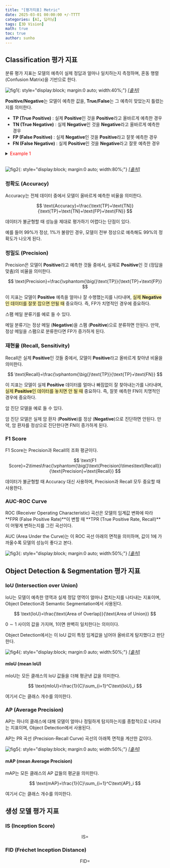 ```yaml
---
title: "[평가지표] Metric"
date: 2025-03-01 00:00:00 +/-TTTT
categories: [AI, 딥러닝]
tags: [3D Vision]
math: true
toc: true
author: sunho
---
```


## Classification 평가 지표

분류 평가 지표는 모델의 예측이 실제 정답과 얼마나 일치하는지 측정하며, 혼동 행렬 (Confusion Matrix)을 기반으로 한다.

![fig1](dl/metric/1-1.png){: style="display:block; margin:0 auto; width:40%;"}
_[[출처]](https://www.blog.trainindata.com/confusion-matrix-precision-and-recall/)_

**Positive/Negative**는 모델이 예측한 값을, **True/False**는 그 예측이 맞았는지 틀렸는지를 의미한다.

- **TP (True Positive)** : 실제 **Positive**인 것을 **Positive**라고 올바르게 예측한 경우
- **TN (True Negative)** : 실제 **Negative**인 것을 **Negative**라고 올바르게 예측한 경우
- **FP (False Positive)** : 실제 **Negative**인 것을 **Positive**라고 잘못 예측한 경우
- **FN (False Negative)** : 실제 **Positive**인 것을 **Negative**라고 잘못 예측한 경우

<details>
<summary><font color='#FF0000'>Example 1</font></summary>
<div markdown="1">



</div>
</details>
<br>

![fig2](dl/metric/1-2.png){: style="display:block; margin:0 auto; width:80%;"}
_[[출처]](https://velog.io/@jjw9599/ConfusionMatrix-ClassificationEvaluation)_

### 정확도 (Accuracy)

Accuracy는 전체 데이터 중에서 모델이 올바르게 예측한 비율을 의미한다.

$$
\text{Accuracy}=\frac{\text{TP}+\text{TN}}{\text{TP}+\text{TN}+\text{FP}+\text{FN}}
$$

데이터가 불균형할 때 성능을 제대로 평가하기 어렵다는 단점이 있다.

예를 들어 99%가 정상, 1%가 불량인 경우, 모델이 전부 정상으로 예측해도 99%의 정확도가 나오게 된다.

### 정밀도 (Precision)

Precision은 모델이 **Positive**라고 예측한 것들 중에서, 실제로 **Positive**인 것 (정답을 맞춤)의 비율을 의미한다.

$$
\text{Precision}=\frac{\vphantom{\big(}\text{TP}}{\text{TP}+\text{FP}}
$$

이 지표는 모델이 **Positive** 예측을 얼마나 잘 수행했는지를 나타내며, <span style="background-color:#fff5b1">실제 **Negative**인 데이터를 잘못 잡으면 안될 때</span> 중요하다. 즉, $\text{FP}$가 치명적인 경우에 중요하다.
    
스팸 메일 분류기를 예로 들 수 있다.

메일 분류기는 정상 메일 (**Negative**)을 스팸 (**Positive**)으로 분류하면 안된다. 만약, 정상 메일을 스팸으로 분류한다면 $\text{FP}$가 증가하게 된다.

### 재현율 (Recall, Sensitivity)

Recall은 실제 **Positive**인 것들 중에서, 모델이 **Positive**라고 올바르게 찾아낸 비율을 의미한다.

$$
\text{Recall}=\frac{\vphantom{\big(}\text{TP}}{\text{TP}+\text{FN}}
$$

이 지표는 모델이 실제 **Positive** 데이터를 얼마나 빠짐없이 잘 찾아내는가를 나타내며, <span style="background-color:#fff5b1">실제 **Positive**인 데이터를 놓치면 안 될 때</span> 중요하다. 즉, 잘못 예측한 $\text{FN}$이 치명적인 경우에 중요하다.

암 진단 모델을 예로 들 수 있다.

암 진단 모델은 실제 암 환자 (**Positive**)를 정상 (**Negative**)으로 진단하면 안된다. 만약, 암 환자를 정상으로 진단한다면 $\text{FN}$이 증가하게 된다.

### F1 Score

F1 Score는 Precision과 Recall의 조화 평균이다.

$$
\text{F1 Score}=2\times\frac{\vphantom{\big(}\text{Precision}\times\text{Recall}}{\text{Precision}+\text{Recall}}
$$

데이터가 불균형할 때 Accuracy 대신 사용하며, Precision과 Recall 모두 중요할 때 사용한다.

### AUC-ROC Curve

ROC (Receiver Operating Characteristic) 곡선은 모델의 임계값 변화에 따라 **FPR (False Positive Rate)**이 변할 때 **TPR (True Positive Rate, Recall)**이 어떻게 변하는지를 그린 곡선이다.

AUC (Area Under the Curve)는 이 ROC 곡선 아래의 면적을 의미하며, 값이 $1$에 가까울수록 모델의 성능이 좋다고 본다.

![fig3](dl/metric/1-3.png){: style="display:block; margin:0 auto; width:50%;"}
_[[출처]](https://www.blog.trainindata.com/auc-roc-analysis/)_

## Object Detection & Segmentation 평가 지표

### IoU (Intersection over Union)

IoU는 모델이 예측한 영역과 실제 정답 영역이 얼마나 겹치는지를 나타내는 지표이며, Object Detection과 Semantic Segmentation에서 사용된다.

$$
\text{IoU}=\frac{\text{Area of Overlap}}{\text{Area of Union}}
$$

$0\sim1$ 사이의 값을 가지며, $1$이면 완벽히 일치한다는 의미이다.

Object Detection에서는 이 IoU 값이 특정 임계값을 넘어야 올바르게 탐지했다고 판단한다.

![fig4](dl/metric/2-1.png){: style="display:block; margin:0 auto; width:50%;"}
_[[출처]](https://glee1228.tistory.com/5)_

#### mIoU (mean IoU)

mIoU는 모든 클래스의 IoU 값들을 더해 평균낸 값을 의미한다.

$$
\text{mIoU}=\frac{1}{C}\sum_{i=1}^C\text{IoU}_i
$$

여기서 $C$는 클래스 개수를 의미한다.

### AP (Average Precision)

AP는 하나의 클래스에 대해 모델이 얼마나 정밀하게 탐지하는지를 종합적으로 나타내는 지표이며, Object Detection에서 사용된다.

AP는 PR 곡선 (Precision-Recall Curve) 곡선의 아래쪽 면적을 계산한 값이다.

![fig5](dl/metric/2-2.png){: style="display:block; margin:0 auto; width:50%;"}
_[[출처]](https://ctkim.tistory.com/entry/mAPMean-Average-Precision-%EC%A0%95%EB%A6%AC)_

#### mAP (mean Average Precision)

mAP는 모든 클래스의 AP 값들의 평균을 의미한다.

$$
\text{mAP}=\frac{1}{C}\sum_{i=1}^C\text{AP}_i
$$

여기서 $C$는 클래스 개수를 의미한다.

## 생성 모델 평가 지표

### IS (Inception Score)

$$
\text{IS}=
$$

### FID (Fréchet Inception Distance)

$$
\text{FID}=
$$
